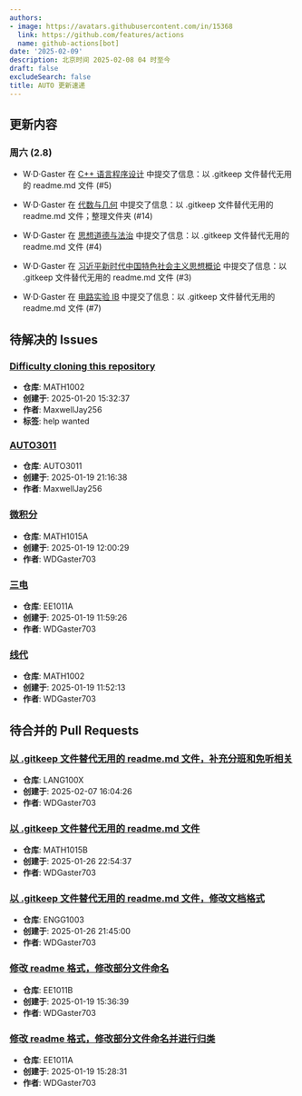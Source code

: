 ```yaml
---
authors:
- image: https://avatars.githubusercontent.com/in/15368
  link: https://github.com/features/actions
  name: github-actions[bot]
date: '2025-02-09'
description: 北京时间 2025-02-08 04 时至今
draft: false
excludeSearch: false
title: AUTO 更新速递
---
```


## 更新内容

### 周六 (2.8)

- W·D·Gaster 在 [C++ 语言程序设计](https://github.com/HITSZ-OpenAuto/COMP2014) 中提交了信息：以 .gitkeep 文件替代无用的 readme.md 文件 (#5)

- W·D·Gaster 在 [代数与几何](https://github.com/HITSZ-OpenAuto/MATH1002) 中提交了信息：以 .gitkeep 文件替代无用的 readme.md 文件；整理文件夹 (#14)

- W·D·Gaster 在 [思想道德与法治](https://github.com/HITSZ-OpenAuto/GEIP1015) 中提交了信息：以 .gitkeep 文件替代无用的 readme.md 文件 (#4)

- W·D·Gaster 在 [习近平新时代中国特色社会主义思想概论](https://github.com/HITSZ-OpenAuto/GEIP1017) 中提交了信息：以 .gitkeep 文件替代无用的 readme.md 文件 (#3)

- W·D·Gaster 在 [电路实验 IB](https://github.com/HITSZ-OpenAuto/EE1012B) 中提交了信息：以 .gitkeep 文件替代无用的 readme.md 文件 (#7)

## 待解决的 Issues

### [Difficulty cloning this repository](https://github.com/HITSZ-OpenAuto/MATH1002/issues/13)

- **仓库**: MATH1002
- **创建于**: 2025-01-20 15:32:37
- **作者**: MaxwellJay256
- **标签**: help wanted

### [AUTO3011](https://github.com/HITSZ-OpenAuto/AUTO3011/issues/4)

- **仓库**: AUTO3011
- **创建于**: 2025-01-19 21:16:38
- **作者**: MaxwellJay256

### [微积分](https://github.com/HITSZ-OpenAuto/MATH1015A/issues/12)

- **仓库**: MATH1015A
- **创建于**: 2025-01-19 12:00:29
- **作者**: WDGaster703

### [三电](https://github.com/HITSZ-OpenAuto/EE1011A/issues/8)

- **仓库**: EE1011A
- **创建于**: 2025-01-19 11:59:26
- **作者**: WDGaster703

### [线代](https://github.com/HITSZ-OpenAuto/MATH1002/issues/12)

- **仓库**: MATH1002
- **创建于**: 2025-01-19 11:52:13
- **作者**: WDGaster703

## 待合并的 Pull Requests

### [以 .gitkeep 文件替代无用的 readme.md 文件，补充分班和免听相关](https://github.com/HITSZ-OpenAuto/LANG100X/pull/5)

- **仓库**: LANG100X
- **创建于**: 2025-02-07 16:04:26
- **作者**: WDGaster703

### [以 .gitkeep 文件替代无用的 readme.md 文件](https://github.com/HITSZ-OpenAuto/MATH1015B/pull/9)

- **仓库**: MATH1015B
- **创建于**: 2025-01-26 22:54:37
- **作者**: WDGaster703

### [以 .gitkeep 文件替代无用的 readme.md 文件，修改文档格式](https://github.com/HITSZ-OpenAuto/ENGG1003/pull/2)

- **仓库**: ENGG1003
- **创建于**: 2025-01-26 21:45:00
- **作者**: WDGaster703

### [修改 readme 格式，修改部分文件命名](https://github.com/HITSZ-OpenAuto/EE1011B/pull/12)

- **仓库**: EE1011B
- **创建于**: 2025-01-19 15:36:39
- **作者**: WDGaster703

### [修改 readme 格式，修改部分文件命名并进行归类](https://github.com/HITSZ-OpenAuto/EE1011A/pull/9)

- **仓库**: EE1011A
- **创建于**: 2025-01-19 15:28:31
- **作者**: WDGaster703

